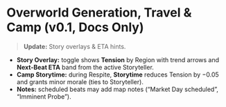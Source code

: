 # Overworld Generation, Travel & Camp (v0.1, Docs Only)
> **Update:** Story overlays & ETA hints.

- **Story Overlay:** toggle shows **Tension** by Region with trend arrows and **Next-Beat ETA** band from the active Storyteller.  
- **Camp Storytime:** during Respite, **Storytime** reduces Tension by −0.05 and grants minor morale (ties to Storyteller).  
- **Notes:** scheduled beats may add map notes (“Market Day scheduled”, “Imminent Probe”).

